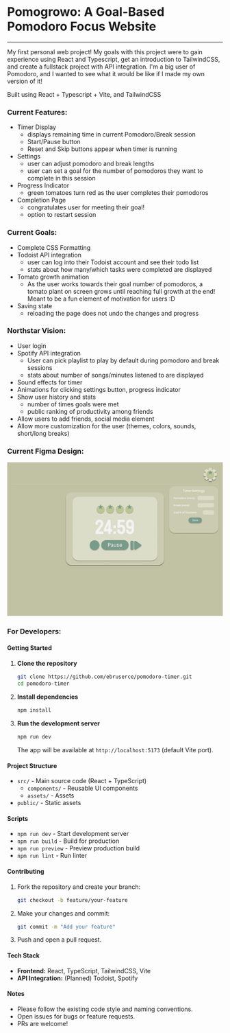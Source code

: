 # Pomogrowo: A Goal-Based Pomodoro Focus Website
---
My first personal web project! My goals with this project were to gain experience using React and Typescript, get an introduction to TailwindCSS, and create a fullstack project with API integration. I'm a big user of Pomodoro, and I wanted to see what it would be like if I made my own version of it!

Built using React + Typescript + Vite, and TailwindCSS

### Current Features:
- Timer Display
  - displays remaining time in current Pomodoro/Break session
  - Start/Pause button
  - Reset and Skip buttons appear when timer is running
- Settings
  - user can adjust pomodoro and break lengths
  - user can set a goal for the number of pomodoros they want to complete in this session
- Progress Indicator
  - green tomatoes turn red as the user completes their pomodoros
- Completion Page
  - congratulates user for meeting their goal!
  - option to restart session

### Current Goals:
- Complete CSS Formatting
- Todoist API integration
  - user can log into their Todoist account and see their todo list
  - stats about how many/which tasks were completed are displayed
- Tomato growth animation
  - As the user works towards their goal number of pomodoros, a tomato plant on screen grows until reaching full growth at the end! Meant to be a fun element of motivation for users :D
- Saving state
  - reloading the page does not undo the changes and progress

### Northstar Vision:
- User login
- Spotify API integration
  - User can pick playlist to play by default during pomodoro and break sessions
  - stats about number of songs/minutes listened to are displayed
- Sound effects for timer 
- Animations for clicking settings button, progress indicator
- Show user history and stats
  - number of times goals were met
  - public ranking of productivity among friends
- Allow users to add friends, social media element
- Allow more customization for the user (themes, colors, sounds, short/long breaks)

### Current Figma Design:
![Figma Pomogrowo](./src/Figma_Design.png)

### For Developers:

#### Getting Started

1. **Clone the repository**
   ```bash
   git clone https://github.com/ebruserce/pomodoro-timer.git
   cd pomodoro-timer
   ```

2. **Install dependencies**
   ```bash
   npm install
   ```

3. **Run the development server**
   ```bash
   npm run dev
   ```
   The app will be available at `http://localhost:5173` (default Vite port).

#### Project Structure

- `src/` - Main source code (React + TypeScript)
  - `components/` - Reusable UI components
  - `assets/` - Assets
- `public/` - Static assets

#### Scripts

- `npm run dev` - Start development server
- `npm run build` - Build for production
- `npm run preview` - Preview production build
- `npm run lint` - Run linter

#### Contributing

1. Fork the repository and create your branch:
   ```bash
   git checkout -b feature/your-feature
   ```
2. Make your changes and commit:
   ```bash
   git commit -m "Add your feature"
   ```
3. Push and open a pull request.

#### Tech Stack

- **Frontend:** React, TypeScript, TailwindCSS, Vite
- **API Integration:** (Planned) Todoist, Spotify

#### Notes

- Please follow the existing code style and naming conventions.
- Open issues for bugs or feature requests.
- PRs are welcome!
